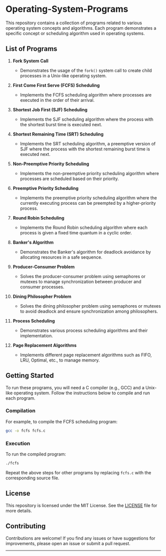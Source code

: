 # Operating-System-Programs
This repository contains a collection of programs related to various operating system concepts and algorithms. Each program demonstrates a specific concept or scheduling algorithm used in operating systems.

## List of Programs

1. **Fork System Call**
   - Demonstrates the usage of the `fork()` system call to create child processes in a Unix-like operating system.

2. **First Come First Serve (FCFS) Scheduling**
   - Implements the FCFS scheduling algorithm where processes are executed in the order of their arrival.

3. **Shortest Job First (SJF) Scheduling**
   - Implements the SJF scheduling algorithm where the process with the shortest burst time is executed next.

4. **Shortest Remaining Time (SRT) Scheduling**
   - Implements the SRT scheduling algorithm, a preemptive version of SJF where the process with the shortest remaining burst time is executed next.

5. **Non-Preemptive Priority Scheduling**
   - Implements the non-preemptive priority scheduling algorithm where processes are scheduled based on their priority.

6. **Preemptive Priority Scheduling**
   - Implements the preemptive priority scheduling algorithm where the currently executing process can be preempted by a higher-priority process.

7. **Round Robin Scheduling**
   - Implements the Round Robin scheduling algorithm where each process is given a fixed time quantum in a cyclic order.

8. **Banker's Algorithm**
   - Demonstrates the Banker's algorithm for deadlock avoidance by allocating resources in a safe sequence.

9. **Producer-Consumer Problem**
   - Solves the producer-consumer problem using semaphores or mutexes to manage synchronization between producer and consumer processes.

10. **Dining Philosopher Problem**
    - Solves the dining philosopher problem using semaphores or mutexes to avoid deadlock and ensure synchronization among philosophers.

11. **Process Scheduling**
    - Demonstrates various process scheduling algorithms and their implementation.

12. **Page Replacement Algorithms**
    - Implements different page replacement algorithms such as FIFO, LRU, Optimal, etc., to manage memory.

## Getting Started

To run these programs, you will need a C compiler (e.g., GCC) and a Unix-like operating system. Follow the instructions below to compile and run each program.

### Compilation

For example, to compile the FCFS scheduling program:
```sh
gcc -o fcfs fcfs.c
```

### Execution

To run the compiled program:
```sh
./fcfs
```

Repeat the above steps for other programs by replacing `fcfs.c` with the corresponding source file.

## License

This repository is licensed under the MIT License. See the [LICENSE](LICENSE) file for more details.

## Contributing

Contributions are welcome! If you find any issues or have suggestions for improvements, please open an issue or submit a pull request.

---
